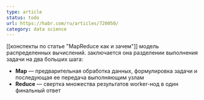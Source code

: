 ```yaml
---
type: article
status: todo
url: https://habr.com/ru/articles/720050/
category: data science
---
```

[[конспекты по статье "MapReduce как и зачем"]]
модель распределенных вычислений. заключается она разделении выполнения задачи на два больших шага:

  

- **Map** — предварительная обработка данных, формулировка задачи и последующая ее передача выполняющим узлам
- **Reduce** — свертка множества результатов worker-нод в один финальный ответ